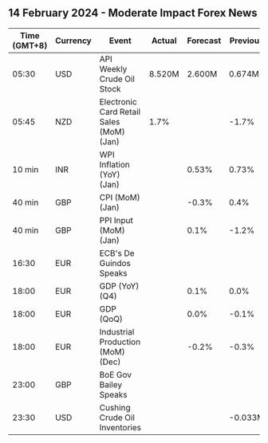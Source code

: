 ## 14 February 2024 - Moderate Impact Forex News

| Time (GMT+8) | Currency | Event | Actual | Forecast | Previous |
|------|----------|-------|--------|----------|----------|
| 05:30 | USD | API Weekly Crude Oil Stock | 8.520M | 2.600M | 0.674M |
| 05:45 | NZD | Electronic Card Retail Sales (MoM) (Jan) | 1.7% |  | -1.7% |
| 10 min | INR | WPI Inflation (YoY) (Jan) |  | 0.53% | 0.73% |
| 40 min | GBP | CPI (MoM) (Jan) |  | -0.3% | 0.4% |
| 40 min | GBP | PPI Input (MoM) (Jan) |  | 0.1% | -1.2% |
| 16:30 | EUR | ECB's De Guindos Speaks |  |  |  |
| 18:00 | EUR | GDP (YoY) (Q4) |  | 0.1% | 0.0% |
| 18:00 | EUR | GDP (QoQ) |  | 0.0% | -0.1% |
| 18:00 | EUR | Industrial Production (MoM) (Dec) |  | -0.2% | -0.3% |
| 23:00 | GBP | BoE Gov Bailey Speaks |  |  |  |
| 23:30 | USD | Cushing Crude Oil Inventories |  |  | -0.033M |
